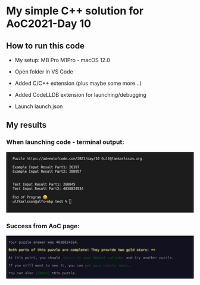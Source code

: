 # My simple C++ solution for AoC2021-Day 10

## How to run this code

- My setup: MB Pro M1Pro - macOS 12.0

- Open folder in VS Code
- Added C/C++ extension (plus maybe some more...)
- Added CodeLLDB extension for launching/debugging
- Launch launch.json

## My results

### When launching code - terminal output:

![](output.png)

### Success from AoC page:

![](aoc_page.png)
